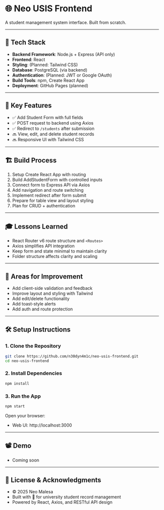 # 🌐 Neo USIS Frontend

A student management system interface. Built from scratch.

---

## 🧰 Tech Stack

- **Backend Framework**: Node.js + Express (API only)
- **Frontend**: React
- **Styling**: (Planned: Tailwind CSS)
- **Database**: PostgreSQL (via backend)
- **Authentication**: (Planned: JWT or Google OAuth)
- **Build Tools**: npm, Create React App
- **Deployment**: GitHub Pages (planned)

---

## 🚀 Key Features

- ✅ Add Student Form with full fields
- ✅ POST request to backend using Axios
- ✅ Redirect to `/students` after submission
- 🔜 View, edit, and delete student records
- 🔜 Responsive UI with Tailwind CSS

---

## 🏗️ Build Process

1. Setup Create React App with routing
2. Build AddStudentForm with controlled inputs
3. Connect form to Express API via Axios
4. Add navigation and route switching
5. Implement redirect after form submit
6. Prepare for table view and layout styling
7. Plan for CRUD + authentication

---

## 🎓 Lessons Learned

- React Router v6 route structure and `<Routes>`
- Axios simplifies API integration
- Keep form and state minimal to maintain clarity
- Folder structure affects clarity and scaling

---

## 🧠 Areas for Improvement

- Add client-side validation and feedback
- Improve layout and styling with Tailwind
- Add edit/delete functionality
- Add toast-style alerts
- Add auth and route protection

---

## 🛠️ Setup Instructions

### 1. Clone the Repository

```bash
git clone https://github.com/n30dyn4m1c/neo-usis-frontend.git
cd neo-usis-frontend
```

### 2. Install Dependencies

```bash
npm install
```

### 3. Run the App

```bash
npm start
```

Open your browser:  
- Web UI: http://localhost:3000

---

## 📽️ Demo

- Coming soon

---

## 📝 License & Acknowledgments

- © 2025 Neo Malesa  
- Built with 💙 for university student record management  
- Powered by React, Axios, and RESTful API design
